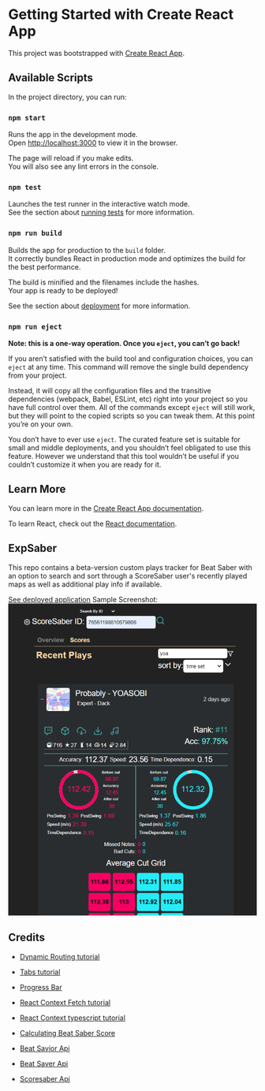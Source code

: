 # Getting Started with Create React App

This project was bootstrapped with [Create React App](https://github.com/facebook/create-react-app).

## Available Scripts

In the project directory, you can run:

### `npm start`

Runs the app in the development mode.\
Open [http://localhost:3000](http://localhost:3000) to view it in the browser.

The page will reload if you make edits.\
You will also see any lint errors in the console.

### `npm test`

Launches the test runner in the interactive watch mode.\
See the section about [running tests](https://facebook.github.io/create-react-app/docs/running-tests) for more information.

### `npm run build`

Builds the app for production to the `build` folder.\
It correctly bundles React in production mode and optimizes the build for the best performance.

The build is minified and the filenames include the hashes.\
Your app is ready to be deployed!

See the section about [deployment](https://facebook.github.io/create-react-app/docs/deployment) for more information.

### `npm run eject`

**Note: this is a one-way operation. Once you `eject`, you can’t go back!**

If you aren’t satisfied with the build tool and configuration choices, you can `eject` at any time. This command will remove the single build dependency from your project.

Instead, it will copy all the configuration files and the transitive dependencies (webpack, Babel, ESLint, etc) right into your project so you have full control over them. All of the commands except `eject` will still work, but they will point to the copied scripts so you can tweak them. At this point you’re on your own.

You don’t have to ever use `eject`. The curated feature set is suitable for small and middle deployments, and you shouldn’t feel obligated to use this feature. However we understand that this tool wouldn’t be useful if you couldn’t customize it when you are ready for it.

## Learn More

You can learn more in the [Create React App documentation](https://facebook.github.io/create-react-app/docs/getting-started).

To learn React, check out the [React documentation](https://reactjs.org/).


## ExpSaber
This repo contains a beta-version custom plays tracker for Beat Saber with an option to search and sort through a ScoreSaber user's recently played maps as well as additional play info if available. 

[See deployed application](https://exp-saber.netlify.app/)
Sample Screenshot:
![Sample Screenshot](screenshot.png)


## Credits
* [Dynamic Routing tutorial](https://programming.vip/docs/using-typescript-to-write-react-router-5.html) 
* [Tabs tutorial](https://medium.com/weekly-webtips/create-basic-tabs-component-react-typescript-231a2327f7b6)
* [Progress Bar](https://dev.to/ramonak/react-how-to-create-a-custom-progress-bar-component-in-5-minutes-2lcl)
* [React Context Fetch tutorial](https://wanago.io/2020/09/28/react-context-api-hooks-typescript/)
* [React Context typescript tutorial](https://codesandbox.io/s/react-ts-complex-context-function-f1cv4?fontsize=14&hidenavigation=1&theme=dark&file=/src/index.tsx:0-1402)


* [Calculating Beat Saber Score](https://www.reddit.com/r/beatsaber/comments/kswak5/how_to_calculate_the_highest_possible_score_of/)

* [Beat Savior Api](https://github.com/Mystogan98/BeatSaviorData)
* [Beat Saver Api](https://api.beatsaver.com/docs/index.html?url=./swagger.json)
* [Scoresaber Api](https://new.scoresaber.com/)
